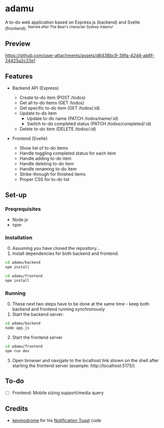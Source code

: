 # adamu

A to-do web application based on Express.js (backend) and Svelte (frontend). <sup>Named after The Bear's character Sydney Adamu!</sup>

## Preview
https://github.com/user-attachments/assets/d6438bc9-39fa-42d4-ab6f-24425a2c23e1

## Features

- Backend API (Express)

  - Create to-do item (POST /todos)
  - Get all to-do items (GET /todos)
  - Get specific to-do item (GET /todos/:id)
  - Update to-do item
    - Update to-do name (PATCH /todos/name/:id)
    - Switch to-do completed status (PATCH /todos/completed/:id)
  - Delete to-do item (DELETE /todos/:id)

- Frontend (Svelte)

  - Show list of to-do items
  - Handle toggling completed status for each item
  - Handle adding to-do item
  - Handle deleting to-do item
  - Handle renaming to-do item
  - Strike-through for finished items
  - Proper CSS for to-do list

## Set-up

### Preqrequisites

- Node.js
- npm

### Installation

0. Assuming you have cloned the repository...
1. Install dependencies for both backend and frontend.

```sh
cd adamu/backend
npm install
```

```sh
cd adamu/frontend
npm install
```

### Running

0. These next two steps have to be done at the same time - keep both backend and frontend running synchronously
1. Start the backend server:

```sh
cd adamu/backend
node app.js
```

2. Start the frontend server

```sh
cd adamu/frontend
npm run dev
```

3. Open browser and navigate to the localhost link shown on the shell after starting the frontend server (example: http://localhost:5173/)

## To-do

- [ ] Frontend: Mobile sizing support/media query

## Credits

- [kevmodrome](https://twitter.com/kevmodrome) for his [Notification Toast](https://svelte.dev/repl/2254c3b9b9ba4eeda05d81d2816f6276?version=4.2.18) code
